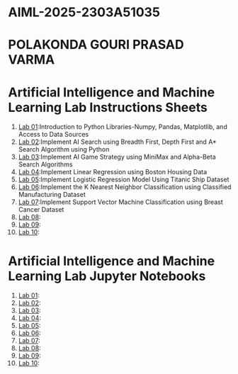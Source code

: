 # AIML-2025-2303A51035
# POLAKONDA GOURI PRASAD VARMA
# Artificial Intelligence and Machine Learning Lab Instructions Sheets
1. [Lab 01](https://github.com/2303A51035/AIML-2025/blob/3fd44d79a2fd392fd340ca605c43b57d0f75dfa6/AIML_A1.pdf):Introduction to Python Libraries-Numpy, Pandas, Matplotlib, and Access to Data Sources
2. [Lab 02](https://github.com/2303A51035/AIML-2025/blob/5b9203eb33544cb54e29323f49605b960535e619/AIML_A2.pdf):Implement AI Search using Breadth First, Depth First and A* Search Algorithm using Python
3. [Lab 03](https://github.com/2303A51035/AIML-2025/blob/53ef23692395b037f202c452902bc418e34a8cb4/AIML_A3.pdf):Implement AI Game Strategy using MiniMax and Alpha-Beta Search Algorithms
4. [Lab 04](https://github.com/2303A51035/AIML-2025/blob/a9c8d699b891672e92d655e986612a848904e76e/AIML_A4.pdf):Implement Linear Regression using Boston Housing Data
5. [Lab 05](https://github.com/2303A51035/AIML-2025/blob/e1be00be045a17f0129fe5abb9cef6b64483e797/AIML_A5.pdf):Implement Logistic Regression Model Using Titanic Ship Dataset
6. [Lab 06](https://github.com/2303A51035/AIML-2025/blob/62d914751df233b3fb3e81b069c97dd34736b560/AIML_A6.pdf):Implement the K Nearest Neighbor Classification using Classified Manufacturing Dataset
7. [Lab 07](https://github.com/2303A51035/AIML-2025/blob/62d914751df233b3fb3e81b069c97dd34736b560/AIML_A7.pdf):Implement Support Vector Machine Classification using Breast Cancer Dataset
8. [Lab 08]():
9. [Lab 09]():
10. [Lab 10]():


# Artificial Intelligence and Machine Learning Lab Jupyter Notebooks
1. [Lab 01](https://github.com/2303A51035/AIML-2025/blob/e0ac5d7e89d106d3c7f4647c1b548fdb4269c1f7/Lab01-AIML.ipynb):
2. [Lab 02](https://github.com/2303A51035/AIML-2025/blob/978e922934b10ec603b87f9900c0f1dc92e31e6a/Lab02_AIML.ipynb):
3. [Lab 03](https://github.com/2303A51035/AIML-2025/blob/04014c203d63f5b7cc307668c745d440737c1898/Lab03-AIML.ipynb):
4. [Lab 04](https://github.com/2303A51035/AIML-2025/blob/7f84bb0dc1218f715801d6e4924f633f3e18d391/Lab04-AIML.ipynb):
5. [Lab 05](https://github.com/2303A51035/AIML-2025/blob/ba696ae3bebb39c4869fc46d2a7cbadbcaeb1794/Lab05_AIML.ipynb):
6. [Lab 06]():
7. [Lab 07](https://github.com/2303A51035/AIML-2025/blob/4072f014f5628b37a951d136e179f8256d703547/Lab07_AIML.ipynb):
8. [Lab 08]():
9. [Lab 09]():
10. [Lab 10]():
